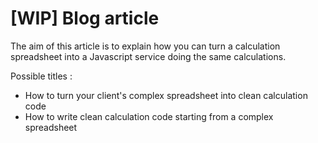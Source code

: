 # [WIP] Blog article

The aim of this article is to explain how you can turn a calculation spreadsheet into a Javascript service doing the same calculations.

Possible titles :
- How to turn your client's complex spreadsheet into clean calculation code
- How to write clean calculation code starting from a complex spreadsheet

